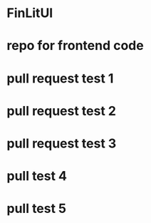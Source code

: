 # FinLitUI
# repo for frontend code
# pull request test 1
# pull request test 2
# pull request test 3
# pull test 4
# pull test 5